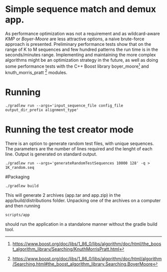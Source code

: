 # Simple sequence match and demux app.
As performance optimization was not a requirement and as wildcard-aware *KMP* or *Boyer-Moore* are less attractive options, a naive brute-force approach is presented.
Preliminary performance tests show that on the range of K to M sequences and few hundred patterns the run time is in the seconds/minutes range.
Implementing and maintaining the more complex algorithms might be an optimization strategy in the future, as well as doing some performance tests with the C++ Boost library boyer_moore[^1] and knuth_morris_pratt [^2] modules.

# Running
```
./gradlew run --args='input_sequence_file config_file output_dir_prefix alignment_type'
```

# Running the test creator mode
There is an option to generate random test files, with unique sequences. The parameters are the number of lines required and the lenght of each line. Output is generated on standard output.
```
./gradlew run --args='generateRandomTestSequences 10000 128' -q > 1K_random.seq
```

#Packaging
```
./gradlew build
```
This will generate 2 archives (app.tar and app.zip) in the app/build/distributions folder. Unpacking one of the archives on a computer and then running
```
scripts/app
```
should run the application in a standalone manner without the gradle build tool.


[^1]: https://www.boost.org/doc/libs/1_86_0/libs/algorithm/doc/html/the_boost_algorithm_library/Searching/KnuthMorrisPratt.html
[^2]: https://www.boost.org/doc/libs/1_86_0/libs/algorithm/doc/html/algorithm/Searching.html#the_boost_algorithm_library.Searching.BoyerMoore

